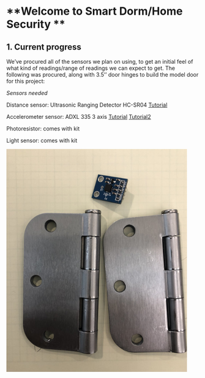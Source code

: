 # **Welcome to Smart Dorm/Home Security **

## 1. Current progress

We’ve procured all of the sensors we plan on using, to get an initial feel of what kind of readings/range of readings we can expect to get. The following was procured, along with 3.5’’ door hinges to build the model door for this project:

*Sensors needed*

Distance sensor: Ultrasonic Ranging Detector HC-SR04 [Tutorial](https://thepihut.com/blogs/raspberry-pi-tutorials/hc-sr04-ultrasonic-range-sensor-on-the-raspberry-pi)

Accelerometer sensor: ADXL 335 3 axis [Tutorial](https://www.abelectronics.co.uk/kb/article/28/adc-differential-pi-with-adxl335-accelerometer) [Tutorial2](https://www.abelectronics.co.uk/kb/article/28/adc-differential-pi-with-adxl335-accelerometer)

Photoresistor: comes with kit

Light sensor: comes with kit

![Figure 1: Door hinges and ADXL 335 accelerometer acquired for project](/image/progress1.png)
